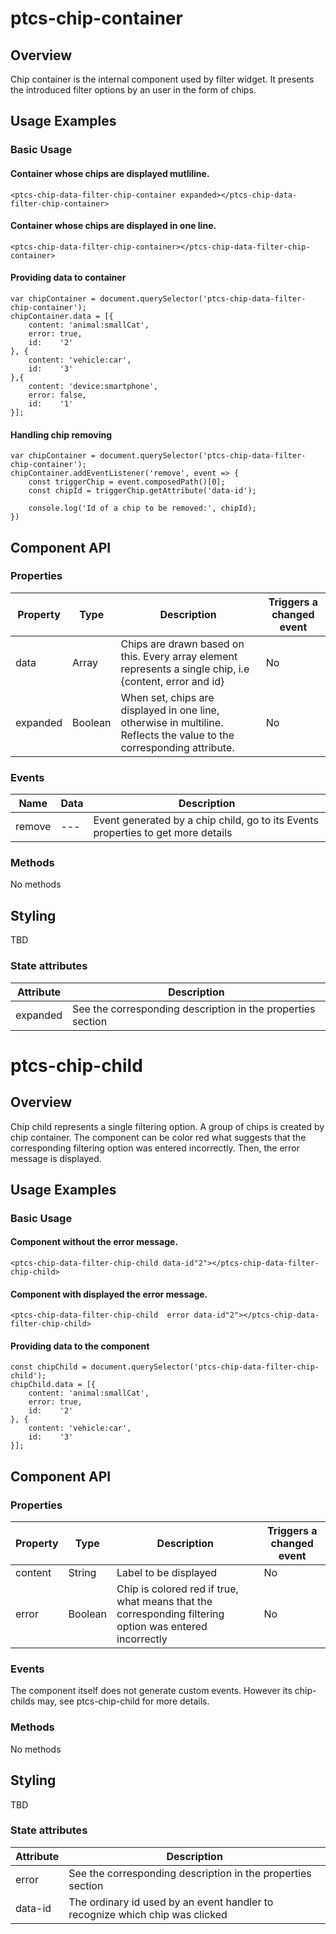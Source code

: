 # ptcs-chip-container


## Overview

Chip container is the internal component used by filter widget. It presents the introduced filter options by an user in the form of chips.

## Usage Examples

### Basic Usage

#### Container whose chips are displayed mutliline.

    <ptcs-chip-data-filter-chip-container expanded></ptcs-chip-data-filter-chip-container>

#### Container whose chips are displayed in one line.

    <ptcs-chip-data-filter-chip-container></ptcs-chip-data-filter-chip-container>

#### Providing data to container
    var chipContainer = document.querySelector('ptcs-chip-data-filter-chip-container');
    chipContainer.data = [{
        content: 'animal:smallCat',
        error: true,
        id:    '2'
    }, {
        content: 'vehicle:car',
        id:    '3'
    },{
        content: 'device:smartphone',
        error: false,
        id:    '1'
    }];

#### Handling chip removing
    var chipContainer = document.querySelector('ptcs-chip-data-filter-chip-container');
    chipContainer.addEventListener('remove', event => {
        const triggerChip = event.composedPath()[0];
        const chipId = triggerChip.getAttribute('data-id');

        console.log('Id of a chip to be removed:', chipId);
    })

## Component API

### Properties
| Property | Type | Description | Triggers a changed event |
|----------|------|-------------|--------------------------|
| data | Array | Chips are drawn based on this. Every array element represents a single chip, i.e {content, error and id} | No |
| expanded | Boolean| When set, chips are displayed in one line, otherwise in multiline. Reflects the value to the corresponding attribute. | No |

### Events

| Name | Data | Description |
|------|------|-------------|
| remove | --- | Event generated by a chip child, go to its Events properties to get more details |

### Methods

No methods


## Styling

TBD

### State attributes

| Attribute | Description |
|-----------|-------------|
| expanded | See the corresponding description in the properties section|



# ptcs-chip-child


## Overview

Chip child represents a single filtering option. A group of chips is created by chip container.
The component can be color red what suggests that the corresponding filtering option was entered incorrectly. Then, the error message is displayed.

## Usage Examples

### Basic Usage

#### Component without the error message.
    <ptcs-chip-data-filter-chip-child data-id"2"></ptcs-chip-data-filter-chip-child>

#### Component with displayed the error message.
    <ptcs-chip-data-filter-chip-child  error data-id"2"></ptcs-chip-data-filter-chip-child>

#### Providing data to the component

    const chipChild = document.querySelector('ptcs-chip-data-filter-chip-child');
    chipChild.data = [{
        content: 'animal:smallCat',
        error: true,
        id:    '2'
    }, {
        content: 'vehicle:car',
        id:    '3'
    }];

## Component API

### Properties
| Property | Type | Description | Triggers a changed event |
|----------|------|-------------|--------------------------|
| content | String | Label to be displayed | No |
| error | Boolean | Chip is colored red if true, what means that the corresponding filtering option was entered incorrectly | No |

### Events

The component itself does not generate custom events. However its chip-childs may, see ptcs-chip-child for more details.


### Methods

No methods


## Styling

TBD

### State attributes

| Attribute | Description |
|-----------|-------------|
| error | See the corresponding description in the properties section |
| data-id | The ordinary id used by an event handler to recognize which chip was clicked |